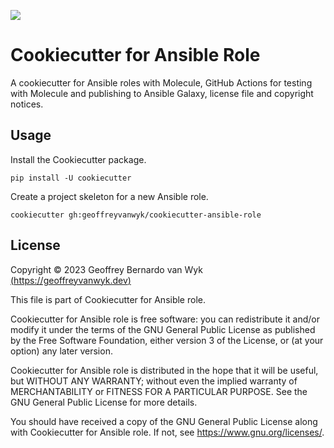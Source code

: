 ![](https://banners.beyondco.de/Cookiecutter%20for%20Ansible%20Role.png?theme=light&packageManager=&packageName=cookiecutter+gh%3Ageoffreyvanwyk%2Fcookiecutter-ansible-role&pattern=architect&style=style_1&description=All+you+need+to+start+automating%21&md=1&showWatermark=1&fontSize=125px&images=star)

# Cookiecutter for Ansible Role

A cookiecutter for Ansible roles with Molecule, GitHub Actions for testing with Molecule and publishing to Ansible Galaxy, license file and copyright notices.

## Usage

Install the Cookiecutter package.

```shell
pip install -U cookiecutter
```

Create a project skeleton for a new Ansible role.

```shell
cookiecutter gh:geoffreyvanwyk/cookiecutter-ansible-role
```

## License

Copyright &copy; 2023 Geoffrey Bernardo van Wyk [(https://geoffreyvanwyk.dev)](https://geoffreyvanwyk.dev)

This file is part of Cookiecutter for Ansible role.

Cookiecutter for Ansible role is free software: you can redistribute it and/or modify it under the terms of the GNU General Public License as published by the Free Software Foundation, either version 3 of the License, or (at your option) any later version.

Cookiecutter for Ansible role is distributed in the hope that it will be useful, but WITHOUT ANY WARRANTY; without even the implied warranty of MERCHANTABILITY or FITNESS FOR A PARTICULAR PURPOSE. See the GNU General Public License for more details.

You should have received a copy of the GNU General Public License along with Cookiecutter for Ansible role. If not, see <https://www.gnu.org/licenses/>.
